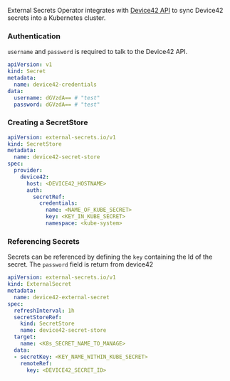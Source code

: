 External Secrets Operator integrates with [Device42 API](https://api.device42.com/#!/Passwords/getPassword) to sync Device42 secrets into a Kubernetes cluster.


### Authentication

`username` and `password` is required to talk to the Device42 API.

```yaml
apiVersion: v1
kind: Secret
metadata:
  name: device42-credentials
data:
  username: dGVzdA== # "test"
  password: dGVzdA== # "test"
```

### Creating a SecretStore

```yaml
apiVersion: external-secrets.io/v1
kind: SecretStore
metadata:
  name: device42-secret-store
spec:
  provider:
    device42:
      host: <DEVICE42_HOSTNAME>
      auth:
        secretRef:
          credentials:
            name: <NAME_OF_KUBE_SECRET>
            key: <KEY_IN_KUBE_SECRET>
            namespace: <kube-system>
```

### Referencing Secrets

Secrets can be referenced by defining the `key` containing the Id of the secret.
The `password` field is return from device42

```yaml
apiVersion: external-secrets.io/v1
kind: ExternalSecret
metadata:
  name: device42-external-secret
spec:
  refreshInterval: 1h
  secretStoreRef:
    kind: SecretStore
    name: device42-secret-store
  target:
    name: <K8s_SECRET_NAME_TO_MANAGE>
  data:
  - secretKey: <KEY_NAME_WITHIN_KUBE_SECRET>
    remoteRef:
      key: <DEVICE42_SECRET_ID>
```
